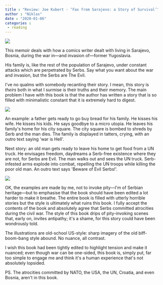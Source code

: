 ```yaml
---
title : "Review: Joe Kubert - ‘Fax from Sarajevo: a Story of Survival’"
author : "Niklas"
date : "2020-01-06"
categories : 
 - reading
---
```


![](https://niklasblog.com/wp-content/9781506716633_f582f.jpg)

This memoir deals with how a comics writer dealt with living in Sarajevo, Bosnia, during the war in—and invasion of—former Yugoslavia.

His family is, like the rest of the population of Sarajevo, under constant attacks which are perpetrated by Serbs. Say what you want about the war and invasion, but the Serbs are The Evil.

I've no qualms with somebody recanting their story. I mean, this story is _theirs_ both in what I surmise is their truths and their memory. The main problem I have with this book is that the author has written a story that is so filled with minimalistic constant that it is extremely hard to digest.

![](https://niklasblog.com/wp-content/9781506716633_IL_1_27170.jpg)

An example: a father gets ready to go buy bread for his family. He kisses his wife. He kisses his kids. He says goodbye to a micro utopia. He leaves his family's home for his city square. The city square is bombed to shreds by Serb and the man dies. The family is displayed in tatters, crying, with an outro text saying 'war is Hell'.

Next story: an old man gets ready to leave his home to get food from a UN truck. He envisages freedom, daydreams a Serb-free existence where they are not, for Serbs are Evil. The man walks out and sees the UN truck. Serb-infested arms explode into combat, repelling the UN troops while killing the poor old man. An outro text says 'Beware of Evil Serbs!'.

![](https://niklasblog.com/wp-content/9781506716633_IL_3_1d5f8.jpg)

OK, the examples are made by me, not to invoke pity—I'm of Serbian heritage—but to emphasise that the book should have been edited a lot harder to make it breathe. The entire book is filled with utterly horrible stories but the style is ultimately what ruins this book. I fully accept the contents of the book and absolutely agree that Serbs committed atrocities during the civil war. The style of this book drips of pity-invoking scenes that, early on, invites antipathy; it's a shame, for this story could have been wondrously told.

The illustrations are old-school US-style: sharp imagery of the old biff-boom-bang style abound. No nuance, all contrast.

I wish this book had been tightly edited to highlight tension and make it nuanced; even though war can be one-sided, this book is, simply put, far too simple to engage me and think it's a human experience that's not absolutely lopsided.

PS. The atrocities committed by NATO, the USA, the UN, Croatia, and even Bosnia, aren't in this book.
